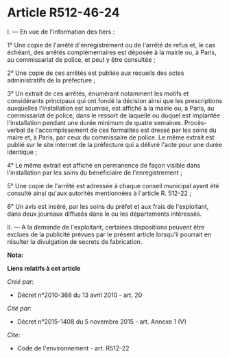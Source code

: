 # Article R512-46-24

I. ― En vue de l'information des tiers : 

1° Une copie de l'arrêté d'enregistrement ou de l'arrêté de refus et, le cas échéant, des arrêtés complémentaires est déposée
à la mairie ou, à Paris, au commissariat de police, et peut y être consultée ; 

2° Une copie de ces arrêtés est publiée aux recueils des actes administratifs de la préfecture ; 

3° Un extrait de ces arrêtés, énumérant notamment les motifs et considérants principaux qui ont fondé la décision ainsi que
les prescriptions auxquelles l'installation est soumise, est affiché à la mairie ou, à Paris, au commissariat de police, dans
le ressort de laquelle ou duquel est implantée l'installation pendant une durée minimum de quatre semaines. Procès-verbal de
l'accomplissement de ces formalités est dressé par les soins du maire et, à Paris, par ceux du commissaire de police. Le même
extrait est publié sur le site internet de la préfecture qui a délivré l'acte pour une durée identique ; 

4° Le même extrait est affiché en permanence de façon visible dans l'installation par les soins du bénéficiaire de
l'enregistrement ; 

5° Une copie de l'arrêté est adressée à chaque conseil municipal ayant été consulté ainsi qu'aux autorités mentionnées à
l'article R. 512-22 ; 

6° Un avis est inséré, par les soins du préfet et aux frais de l'exploitant, dans deux journaux diffusés dans le ou les
départements intéressés. 

II. ― A la demande de l'exploitant, certaines dispositions peuvent être exclues de la publicité prévues par le présent
article lorsqu'il pourrait en résulter la divulgation de secrets de fabrication.

**Nota:**



**Liens relatifs à cet article**

_Créé par_:

  - Décret n°2010-368 du 13 avril 2010 - art. 20

_Cité par_:

  - Décret n°2015-1408 du 5 novembre 2015 - art. Annexe 1 (V)

_Cite_:

  - Code de l'environnement - art. R512-22
